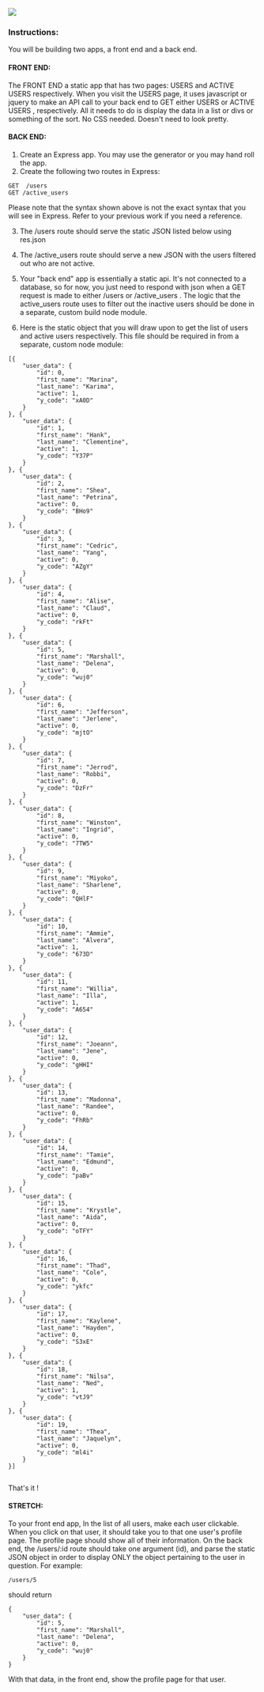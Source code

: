 ![](https://github.com/Nmuta/static_api_service/blob/master/service.png)



### Instructions:

You will be building two apps, a front end and a back end.

#### FRONT END:
The FRONT END a static app that has two pages:
USERS and ACTIVE USERS respectively. When you visit the USERS
page, it uses javascript or jquery to make an API call to your back end to GET
either USERS or ACTIVE USERS , respectively.  All it needs to do is display the
data in a list or divs or something of the sort.  No CSS needed.  Doesn't need to look
pretty.

#### BACK END:

1. Create an Express app. You may use the generator or you may hand roll the app.
2. Create the following two routes in Express:

```
GET  /users
GET /active_users

```
Please note that the syntax shown above is not the exact syntax that you will see
in Express. Refer to your previous work if you need a reference.


3. The /users route should serve the static JSON listed below using res.json
4. The /active_users route should serve a new JSON with the users filtered out who are not active.

5.  Your "back end" app is essentially a static api.  It's not connected to a database,
so for now, you just need to respond with json when a GET request is made to either
/users or /active_users .   The logic that the active_users route uses to filter out the
inactive users should be done in a separate, custom build node module.

6. Here is the static object that you will draw upon to get the list of users
and active users respectively. This file should be required in from a separate, custom
node module:
```
[{
	"user_data": {
		"id": 0,
		"first_name": "Marina",
		"last_name": "Karima",
		"active": 1,
		"y_code": "xA0D"
	}
}, {
	"user_data": {
		"id": 1,
		"first_name": "Hank",
		"last_name": "Clementine",
		"active": 1,
		"y_code": "Y37P"
	}
}, {
	"user_data": {
		"id": 2,
		"first_name": "Shea",
		"last_name": "Petrina",
		"active": 0,
		"y_code": "BHo9"
	}
}, {
	"user_data": {
		"id": 3,
		"first_name": "Cedric",
		"last_name": "Yang",
		"active": 0,
		"y_code": "AZgY"
	}
}, {
	"user_data": {
		"id": 4,
		"first_name": "Alise",
		"last_name": "Claud",
		"active": 0,
		"y_code": "rkFt"
	}
}, {
	"user_data": {
		"id": 5,
		"first_name": "Marshall",
		"last_name": "Delena",
		"active": 0,
		"y_code": "wuj0"
	}
}, {
	"user_data": {
		"id": 6,
		"first_name": "Jefferson",
		"last_name": "Jerlene",
		"active": 0,
		"y_code": "mjtO"
	}
}, {
	"user_data": {
		"id": 7,
		"first_name": "Jerrod",
		"last_name": "Robbi",
		"active": 0,
		"y_code": "DzFr"
	}
}, {
	"user_data": {
		"id": 8,
		"first_name": "Winston",
		"last_name": "Ingrid",
		"active": 0,
		"y_code": "7TW5"
	}
}, {
	"user_data": {
		"id": 9,
		"first_name": "Miyoko",
		"last_name": "Sharlene",
		"active": 0,
		"y_code": "QHlF"
	}
}, {
	"user_data": {
		"id": 10,
		"first_name": "Ammie",
		"last_name": "Alvera",
		"active": 1,
		"y_code": "673D"
	}
}, {
	"user_data": {
		"id": 11,
		"first_name": "Willia",
		"last_name": "Illa",
		"active": 1,
		"y_code": "A654"
	}
}, {
	"user_data": {
		"id": 12,
		"first_name": "Joeann",
		"last_name": "Jene",
		"active": 0,
		"y_code": "gHHI"
	}
}, {
	"user_data": {
		"id": 13,
		"first_name": "Madonna",
		"last_name": "Randee",
		"active": 0,
		"y_code": "FhRb"
	}
}, {
	"user_data": {
		"id": 14,
		"first_name": "Tamie",
		"last_name": "Edmund",
		"active": 0,
		"y_code": "paBv"
	}
}, {
	"user_data": {
		"id": 15,
		"first_name": "Krystle",
		"last_name": "Aida",
		"active": 0,
		"y_code": "oTFY"
	}
}, {
	"user_data": {
		"id": 16,
		"first_name": "Thad",
		"last_name": "Cole",
		"active": 0,
		"y_code": "ykfc"
	}
}, {
	"user_data": {
		"id": 17,
		"first_name": "Kaylene",
		"last_name": "Hayden",
		"active": 0,
		"y_code": "S3xE"
	}
}, {
	"user_data": {
		"id": 18,
		"first_name": "Nilsa",
		"last_name": "Ned",
		"active": 1,
		"y_code": "vtJ9"
	}
}, {
	"user_data": {
		"id": 19,
		"first_name": "Thea",
		"last_name": "Jaquelyn",
		"active": 0,
		"y_code": "ml4i"
	}
}]


```

That's it !

#### STRETCH:
To your front end app, In the list of all users, make each user clickable.
When you click on that user, it should take you to that one user's profile page.
The profile page should show all of their information.
On the back end, the /users/:id route should take one argument (id),
and parse the static JSON object in order to display ONLY the object pertaining to the user in question. For example:
```
/users/5
```
should return

```
{
	"user_data": {
		"id": 5,
		"first_name": "Marshall",
		"last_name": "Delena",
		"active": 0,
		"y_code": "wuj0"
	}
}

```
With that data, in the front end, show the profile page for that user. 
